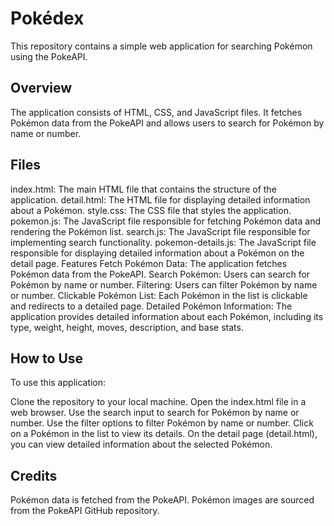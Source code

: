 # Pokédex
This repository contains a simple web application for searching Pokémon using the PokeAPI.

## Overview
The application consists of HTML, CSS, and JavaScript files. It fetches Pokémon data from the PokeAPI and allows users to search for Pokémon by name or number.

## Files
index.html: The main HTML file that contains the structure of the application.
detail.html: The HTML file for displaying detailed information about a Pokémon.
style.css: The CSS file that styles the application.
pokemon.js: The JavaScript file responsible for fetching Pokémon data and rendering the Pokémon list.
search.js: The JavaScript file responsible for implementing search functionality.
pokemon-details.js: The JavaScript file responsible for displaying detailed information about a Pokémon on the detail page.
Features
Fetch Pokémon Data: The application fetches Pokémon data from the PokeAPI.
Search Pokémon: Users can search for Pokémon by name or number.
Filtering: Users can filter Pokémon by name or number.
Clickable Pokémon List: Each Pokémon in the list is clickable and redirects to a detailed page.
Detailed Pokémon Information: The application provides detailed information about each Pokémon, including its type, weight, height, moves, description, and base stats.

## How to Use
To use this application:

Clone the repository to your local machine.
Open the index.html file in a web browser.
Use the search input to search for Pokémon by name or number.
Use the filter options to filter Pokémon by name or number.
Click on a Pokémon in the list to view its details.
On the detail page (detail.html), you can view detailed information about the selected Pokémon.

## Credits
Pokémon data is fetched from the PokeAPI.
Pokémon images are sourced from the PokeAPI GitHub repository.
